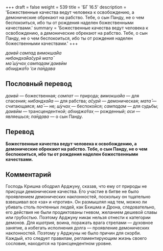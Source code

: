 +++
draft = false
weight = 539
title = 'БГ 16.5'
description = 'Божественные качества ведут человека к освобождению, а демонические обрекают на рабство. Тебе, о сын Панду, не о чем беспокоиться, ибо ты от рождения наделен божественными качествами.'
summary = 'Божественные качества ведут человека к освобождению, а демонические обрекают на рабство. Тебе, о сын Панду, не о чем беспокоиться, ибо ты от рождения наделен божественными качествами.'
+++

_даивӣ сампад вимокша̄йа  
нибандха̄йа̄сурӣ мата̄  
ма̄ ш́учах̣ сампадам̇ даивӣм  
абхиджа̄то ’си па̄н̣д̣ава_

## Пословный перевод

_даивӣ_ — божественная; _сампат_ — природа; _вимокша̄йа_ — для спасения; _нибандха̄йа_ — для рабства; _а̄сурӣ_ — демоническая; _мата̄_ — считающаяся; _ма̄_ — не; _ш́учах̣_ — беспокойся; _сампадам_ — для судьбы; _даивӣм_ — трансцендентной; _абхиджа̄тах̣_ — рожденный; _аси_ — являешься; _па̄н̣д̣ава_ — о сын Панду.

## Перевод

**Божественные качества ведут человека к освобождению, а демонические обрекают на рабство. Тебе, о сын Панду, не о чем беспокоиться, ибо ты от рождения наделен божественными качествами.**

## Комментарий

Господь Кришна ободрил Арджуну, сказав, что ему от природы не присущи демонические качества. Его участие в битве не было проявлением демонических наклонностей, поскольку он тщательно взвешивал все «за» и «против». Он размышлял над тем, можно ли убивать столь почтенных людей, как Бхишма и Дрона, следовательно, его действия не были продиктованы гневом, желанием дешевой славы или грубостью. Поэтому Арджуну никак нельзя отнести к категории демонов. Для _кшатрия,_ воина, поражать врага стрелами — духовное занятие, а избегать исполнения долга — проявление демонических наклонностей. Поэтому у Арджуны не было причин для скорби. Каждый, кто следует правилам, регламентирующим жизнь своего сословия, находится на трансцендентном уровне.
